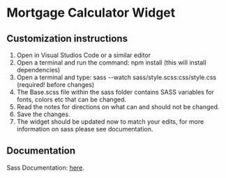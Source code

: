 # Mortgage Calculator Widget

## Customization instructions    
1. Open in Visual Studios Code or a similar editor 
2. Open a terminal and run the command: npm install (this will install dependencies)
3. Open a terminal and type: sass --watch sass/style.scss:css/style.css (required! before changes)
4. The Base.scss file within the sass folder contains SASS variables for fonts, colors etc that can be changed.
5. Read the notes for directions on what can and should not be changed.
6. Save the changes.
7. The widget should be updated now to match your edits, for more information on sass please see documentation.

## Documentation 

Sass Documentation: [here](https://sass-lang.com/guide/).
